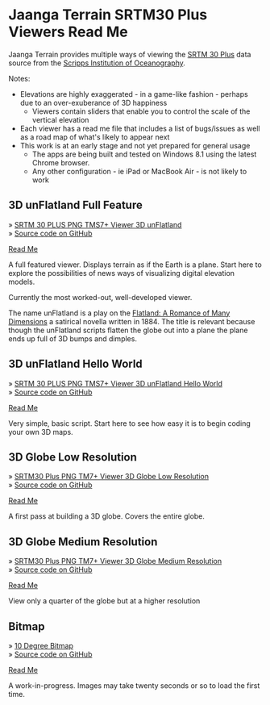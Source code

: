 Jaanga Terrain SRTM30 Plus  Viewers Read Me
===

<span style=display:none; >[View as web page]( http://jaanga.github.io/terrain-srtm30-plus-viewers/terrain-srtm30-plus-viewers.html "view the files as apps." ) <input value="<< You are here" size=15 style="font:bold 11pt monospace;border-width:0;" ></span>  

Jaanga Terrain provides multiple ways of viewing the [SRTM 30 Plus]( http://jaanga.github.io/terrain-srtm30-plus-r2/terrain-srtm30-plus.html ) data source from
the [Scripps Institution of Oceanography]( https://scripps.ucsd.edu/ ).

Notes: 

* Elevations are highly exaggerated - in a game-like fashion - perhaps due to an over-exuberance of 3D happiness
	* Viewers contain sliders that enable you to control the scale of the vertical elevation
* Each viewer has a read me file that includes a list of bugs/issues as well as a road map of what's likely to appear next
* This work is at an early stage and not yet prepared for general usage
	* The apps are being built and tested on Windows 8.1 using the latest Chrome browser.
	* Any other configuration - ie iPad or MacBook Air - is not likely to work 


## 3D unFlatland Full Feature

&raquo; [SRTM 30 PLUS PNG TMS7+ Viewer 3D unFlatland]( http://jaanga.github.io/terrain-srtm30-plus-viewers/png-tms7-viewer-3d-unflatland-features/latest/index.html )  
&raquo; [Source code on GitHub]( https://github.com/jaanga/terrain-srtm30-plus-viewers/tree/gh-pages/png-tms7-viewer-3d-unflatland-features )

[Read Me]( #http://jaanga.github.io/terrain-srtm30-plus-viewers/terrain-srtm30-plus-viewers.html#./png-tms7-viewer-3d-unflatland-features/readme.md# )

A full featured viewer. Displays terrain as if the Earth is a plane. Start here to explore the possibilities of news ways of visualizing digital elevation models.

Currently the most worked-out, well-developed viewer.

The name unFlatland is a play on the [Flatland: A Romance of Many Dimensions]( http://en.wikipedia.org/wiki/Flatland ) a satirical novella written in 1884. 
The title is relevant because though the unFlatland scripts flatten the globe out into a plane the plane ends up full of 3D bumps and dimples. 

## 3D unFlatland Hello World

&raquo; [SRTM 30 PLUS PNG TMS7+ Viewer 3D  unFlatland Hello World]( http://jaanga.github.io/terrain-srtm30-plus-viewers/png-tms7-viewer-3d-unflatland-hello-world/r1/png-tms7-viewer-3d-unflatland-hello-world.html )  
&raquo; [Source code on GitHub]( https://github.com/jaanga/terrain-srtm30-plus-viewers/blob/gh-pages/png-tms7-viewer-3d-unflatland-hello-world/r1/png-tms7-viewer-3d-unflatland-hello-world.html )

[Read Me]( #http://jaanga.github.io/terrain-srtm30-plus-viewers/terrain-srtm30-plus-viewers.html#./png-tms7-viewer-3d-unflatland-hello-world/readme.md# )

Very simple, basic script. Start here to see how easy it is to begin coding your own 3D maps.


## 3D Globe Low Resolution

&raquo; [SRTM30 Plus PNG TM7+ Viewer 3D Globe Low Resolution]( http://jaanga.github.io/terrain-srtm30-plus-viewers/png-tms7-viewer-3d-globe-low/latest/index.html )  
&raquo; [Source code on GitHub]( https://github.com/jaanga/terrain-srtm30-plus-viewers/tree/gh-pages/png-tms7-viewer-3d-globe-low )

[Read Me]( #http://jaanga.github.io/terrain-srtm30-plus-viewers/terrain-srtm30-plus-viewers.html#./png-tms7-viewer-3d-globe-low/readme.md# )

A first pass at building a 3D globe. Covers the entire globe.


## 3D Globe Medium Resolution

&raquo; [SRTM30 Plus PNG TM7+ Viewer 3D Globe Medium Resolution]( http://jaanga.github.io/terrain-srtm30-plus-viewers/png-tms7-viewer-3d-globe-medium/latest/index.html )  
&raquo; [Source code on GitHub]( https://github.com/jaanga/terrain-srtm30-plus-viewers/tree/gh-pages/png-tms7-viewer-3d-globe-medium  )

[Read Me]( #http://jaanga.github.io/terrain-srtm30-plus-viewers/terrain-srtm30-plus-viewers.html#./png-tms7-viewer-3d-globe-medium/readme.md# )

View only a quarter of the globe but at a higher resolution


## Bitmap

&raquo; [10 Degree Bitmap]( http://jaanga.github.io/terrain-srtm30-plus-viewers/png-10degree-viewer-bitmap/r1/template-png-10degree-viewer-bitmap.html )  
&raquo; [Source code on GitHub]( https://github.com/jaanga/terrain-srtm30-plus-viewers/tree/gh-pages/png-1degree-viewer-bitmap )

[Read Me]( #http://jaanga.github.io/terrain-srtm30-plus-viewers/terrain-srtm30-plus-viewers.html#./png-1degree-viewer-bitmap/readme.md# )

A work-in-progress. Images may take twenty seconds or so to load the first time.












